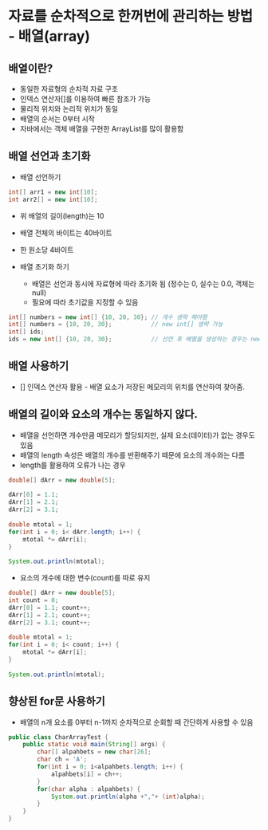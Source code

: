 # 자료를 순차적으로 한꺼번에 관리하는 방법 - 배열(array)
## 배열이란?
- 동일한 자료형의 순차적 자료 구조
- 인덱스 연산자[]를 이용하여 빠른 참조가 가능
- 물리적 위치와 논리적 위치가 동일
- 배열의 순서는 0부터 시작
- 자바에서는 객체 배열을 구현한 ArrayList를 많이 활용함

## 배열 선언과 초기화
- 배열 선언하기
```java
int[] arr1 = new int[10];
int arr2[] = new int[10];
```
- 위 배열의 길이(length)는 10
- 배열 전체의 바이트는 40바이트
- 한 원소당 4바이트

- 배열 초기화 하기
    - 배열은 선언과 동시에 자료형에 따라 초기화 됨 (정수는 0, 실수는 0.0, 객체는 null)
    - 필요에 따라 초기값을 지정할 수 있음
```java
int[] numbers = new int[] {10, 20, 30}; // 개수 생략 해야함
int[] numbers = {10, 20, 30};           // new int[] 생략 가능
int[] ids;
ids = new int[] {10, 20, 30};           // 선언 후 배열을 생성하는 경우는 new int[] 생략할 수 없음
```

## 배열 사용하기
- [] 인덱스 연산자 활용 - 배열 요소가 저장된 메모리의 위치를 연산하여 찾아줌.

## 배열의 길이와 요소의 개수는 동일하지 않다.
- 배열을 선언하면 개수만큼 메모리가 할당되지만, 실제 요소(데이터)가 없는 경우도 있음
- 배열의 length 속성은 배열의 개수를 반환해주기 떼문에 요소의 개수와는 다름
- length를 활용하여 오류가 나는 경우

```java
double[] dArr = new double[5];
		
dArr[0] = 1.1;  
dArr[1] = 2.1; 
dArr[2] = 3.1; 
		
double mtotal = 1;
for(int i = 0; i< dArr.length; i++) {
	mtotal *= dArr[i];
}
		
System.out.println(mtotal);
```

- 요소의 개수에 대한 변수(count)를 따로 유지
```java
double[] dArr = new double[5];
int count = 0;
dArr[0] = 1.1; count++; 
dArr[1] = 2.1; count++;
dArr[2] = 3.1; count++;
		
double mtotal = 1;
for(int i = 0; i< count; i++) {
	mtotal *= dArr[i];
}
		
System.out.println(mtotal);
```

## 향상된 for문 사용하기
- 배열의 n개 요소를 0부터 n-1까지 순차적으로 순회할 때 간단하게 사용할 수 있음
```java
public class CharArrayTest {
	public static void main(String[] args) {
		char[] alpahbets = new char[26];
		char ch = 'A';
		for(int i = 0; i<alpahbets.length; i++) {
			alpahbets[i] = ch++;
		}
		for(char alpha : alpahbets) {
			System.out.println(alpha +","+ (int)alpha);
		}
	}
}
```